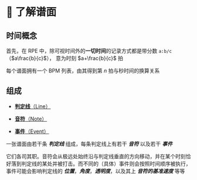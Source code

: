 # 🌟 了解谱面

## 时间概念

首先，在 RPE 中，除可视时间外的**一切时间**的记录方式都是带分数 `a:b/c` （$a\frac{b}{c}$）， 意为时刻 $a+\frac{b}{c}$ 拍

每个谱面拥有一个 BPM 列表，由其得到第 $n$ 拍与秒时间的换算关系

## 组成

- [**判定线**（Line）](../inside-chart/line.md)

- [**音符**（Note）](../inside-chart/note.md)

- [**事件**（Event）](../inside-chart/event.md)

一张谱面由若干条 ***判定线*** 组成，每条判定线上有若干 ***音符*** 以及若干 ***事件***

它们各司其职。音符会从极远处始终沿与判定线垂直的方向移动，并在某个时刻恰好落到判定线的某处并被打击。而不同的（具体）事件则会按照时间顺序被执行，事件可能会影响判定线的 ***位置***，***角度***，***透明度***，以及其上 ***音符的基准速度*** 等等
